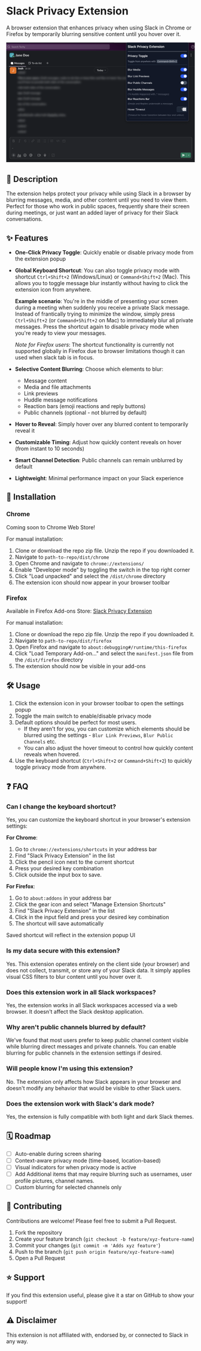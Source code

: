 # Slack Privacy Extension

A browser extension that enhances privacy when using Slack in Chrome or Firefox by temporarily blurring sensitive content until you hover over it.

![Slack Privacy Extension Screenshot on Firefox](screenshots/screenshot2.png)

## 📝 Description

The extension helps protect your privacy while using Slack in a browser by blurring messages, media, and other content until you need to view them. Perfect for those who work in public spaces, frequently share their screen during meetings, or just want an added layer of privacy for their Slack conversations.

## ✨ Features

- **One-Click Privacy Toggle**: Quickly enable or disable privacy mode from the extension popup
- **Global Keyboard Shortcut**: You can also toggle privacy mode with shortcut `Ctrl+Shift+2` (Windows/Linux) or `Command+Shift+2` (Mac). This allows you to toggle message blur instantly without having to click the extension icon from anywhere.

  **Example scenario**: You're in the middle of presenting your screen during a meeting when suddenly you receive a private Slack message. Instead of frantically trying to minimize the window, simply press `Ctrl+Shift+2` (or `Command+Shift+2` on Mac) to immediately blur all private messages. Press the shortcut again to disable privacy mode when you're ready to view your messages.
      
    _Note for Firefox users_: The shortcut functionality is currently not supported globally in Firefox due to browser limitations though it can used when slack tab is in focus. 

- **Selective Content Blurring**: Choose which elements to blur:
  - Message content
  - Media and file attachments
  - Link previews
  - Huddle message notifications
  - Reaction bars (emoji reactions and reply buttons)
  - Public channels (optional - not blurred by default)
- **Hover to Reveal**: Simply hover over any blurred content to temporarily reveal it
- **Customizable Timing**: Adjust how quickly content reveals on hover (from instant to 10 seconds)
- **Smart Channel Detection**: Public channels can remain unblurred by default
- **Lightweight**: Minimal performance impact on your Slack experience

## 🔧 Installation

### Chrome

Coming soon to Chrome Web Store!

For manual installation:
1. Clone or download the repo zip file. Unzip the repo if you downloaded it.
2. Navigate to `path-to-repo/dist/chrome`
3. Open Chrome and navigate to `chrome://extensions/`
4. Enable "Developer mode" by toggling the switch in the top right corner
5. Click "Load unpacked" and select the `/dist/chrome` directory
6. The extension icon should now appear in your browser toolbar

### Firefox

Available in Firefox Add-ons Store: [Slack Privacy Extension](https://addons.mozilla.org/en-US/firefox/addon/privacy-extension-slack/)

For manual installation:
1. Clone or download the repo zip file. Unzip the repo if you downloaded it.
2. Navigate to `path-to-repo/dist/firefox`
3. Open Firefox and navigate to `about:debugging#/runtime/this-firefox`
4. Click "Load Temporary Add-on..." and select the `manifest.json` file from the `/dist/firefox` directory
5. The extension should now be visible in your add-ons

## 🛠️ Usage

1. Click the extension icon in your browser toolbar to open the settings popup
2. Toggle the main switch to enable/disable privacy mode
3. Default options should be perfect for most users. 
   - If they aren't for you, you can customize which elements should be blurred using the settings - `Blur Link Previews`, `Blur Public Channels` etc. 
   - You can also adjust the hover timeout to control how quickly content reveals when hovered.
4. Use the keyboard shortcut (`Ctrl+Shift+2` or `Command+Shift+2`) to quickly toggle privacy mode from anywhere. 


## ❓ FAQ

### Can I change the keyboard shortcut?

Yes, you can customize the keyboard shortcut in your browser's extension settings:

**For Chrome**:
1. Go to `chrome://extensions/shortcuts` in your address bar
2. Find "Slack Privacy Extension" in the list
3. Click the pencil icon next to the current shortcut
4. Press your desired key combination
5. Click outside the input box to save.

**For Firefox**:
1. Go to `about:addons` in your address bar
2. Click the gear icon and select "Manage Extension Shortcuts"
3. Find "Slack Privacy Extension" in the list
4. Click in the input field and press your desired key combination
5. The shortcut will save automatically

Saved shortcut will reflect in the extension popup UI

### Is my data secure with this extension?

Yes. This extension operates entirely on the client side (your browser) and does not collect, transmit, or store any of your Slack data. It simply applies visual CSS filters to blur content until you hover over it.

### Does this extension work in all Slack workspaces?

Yes, the extension works in all Slack workspaces accessed via a web browser. It doesn't affect the Slack desktop application.

### Why aren't public channels blurred by default?

We've found that most users prefer to keep public channel content visible while blurring direct messages and private channels. You can enable blurring for public channels in the extension settings if desired.

### Will people know I'm using this extension?

No. The extension only affects how Slack appears in your browser and doesn't modify any behavior that would be visible to other Slack users.

### Does the extension work with Slack's dark mode?

Yes, the extension is fully compatible with both light and dark Slack themes.


## 🗓️ Roadmap

- [ ] Auto-enable during screen sharing
- [ ] Context-aware privacy mode (time-based, location-based)
- [ ] Visual indicators for when privacy mode is active
- [ ] Add Additional items that may require blurring such as usernames, user profile pictures, channel names. 
- [ ] Custom blurring for selected channels only

## 🤝 Contributing

Contributions are welcome! Please feel free to submit a Pull Request.

1. Fork the repository
2. Create your feature branch (`git checkout -b feature/xyz-feature-name`)
3. Commit your changes (`git commit -m 'Adds xyz feature'`)
4. Push to the branch (`git push origin feature/xyz-feature-name`)
5. Open a Pull Request

## ⭐ Support

If you find this extension useful, please give it a star on GitHub to show your support!

## ⚠️ Disclaimer

This extension is not affiliated with, endorsed by, or connected to Slack in any way.